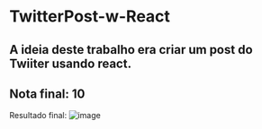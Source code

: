 # TwitterPost-w-React

## A ideia deste trabalho era criar um post do Twiiter usando react. 

## Nota final: 10

Resultado final: 
![image](https://github.com/Feedamasceno/TwitterPost-w-React/assets/45994861/10e751e5-3067-4ae4-adce-cb8137cf03e3)
